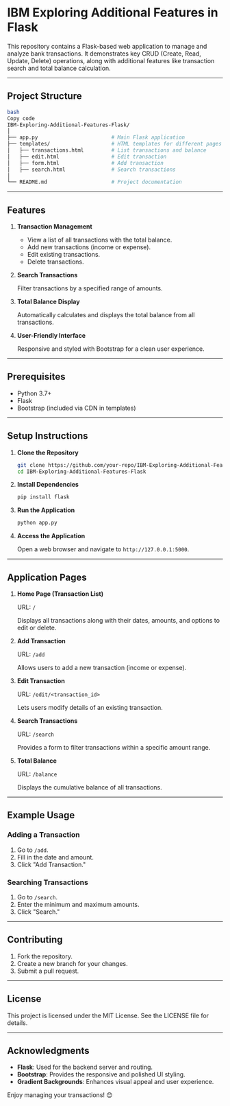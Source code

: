 # IBM Exploring Additional Features in Flask

This repository contains a Flask-based web application to manage and analyze bank transactions. It demonstrates key CRUD (Create, Read, Update, Delete) operations, along with additional features like transaction search and total balance calculation.

---

## Project Structure

```bash
bash
Copy code
IBM-Exploring-Additional-Features-Flask/
│
├── app.py                        # Main Flask application
├── templates/                    # HTML templates for different pages
│   ├── transactions.html         # List transactions and balance
│   ├── edit.html                 # Edit transaction
│   ├── form.html                 # Add transaction
│   ├── search.html               # Search transactions
│
└── README.md                     # Project documentation

```

---

## Features

1. **Transaction Management**
    - View a list of all transactions with the total balance.
    - Add new transactions (income or expense).
    - Edit existing transactions.
    - Delete transactions.
2. **Search Transactions**
    
    Filter transactions by a specified range of amounts.
    
3. **Total Balance Display**
    
    Automatically calculates and displays the total balance from all transactions.
    
4. **User-Friendly Interface**
    
    Responsive and styled with Bootstrap for a clean user experience.
    

---

## Prerequisites

- Python 3.7+
- Flask
- Bootstrap (included via CDN in templates)

---

## Setup Instructions

1. **Clone the Repository**
    
    ```bash
    git clone https://github.com/your-repo/IBM-Exploring-Additional-Features-Flask.git
    cd IBM-Exploring-Additional-Features-Flask
    ```
    
2. **Install Dependencies**
    
    ```bash
    pip install flask
    ```
    
3. **Run the Application**
    
    ```bash
    python app.py
    ```
    
4. **Access the Application**
    
    Open a web browser and navigate to `http://127.0.0.1:5000`.
    

---

## Application Pages

1. **Home Page (Transaction List)**
    
    URL: `/`
    
    Displays all transactions along with their dates, amounts, and options to edit or delete.
    
2. **Add Transaction**
    
    URL: `/add`
    
    Allows users to add a new transaction (income or expense).
    
3. **Edit Transaction**
    
    URL: `/edit/<transaction_id>`
    
    Lets users modify details of an existing transaction.
    
4. **Search Transactions**
    
    URL: `/search`
    
    Provides a form to filter transactions within a specific amount range.
    
5. **Total Balance**
    
    URL: `/balance`
    
    Displays the cumulative balance of all transactions.
    

---

## Example Usage

### Adding a Transaction

1. Go to `/add`.
2. Fill in the date and amount.
3. Click "Add Transaction."

### Searching Transactions

1. Go to `/search`.
2. Enter the minimum and maximum amounts.
3. Click "Search."

---

## Contributing

1. Fork the repository.
2. Create a new branch for your changes.
3. Submit a pull request.

---

## License

This project is licensed under the MIT License. See the LICENSE file for details.

---

## Acknowledgments

- **Flask**: Used for the backend server and routing.
- **Bootstrap**: Provides the responsive and polished UI styling.
- **Gradient Backgrounds**: Enhances visual appeal and user experience.

Enjoy managing your transactions! 😊
